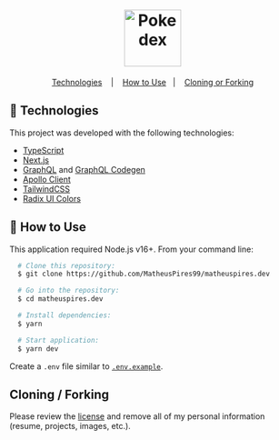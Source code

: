 <h1 align="center">
  <img alt="Pokedex" src="https://ik.imagekit.io/hwyksvj4iv/logo_COp-xugT4.svg?ik-sdk-version=javascript-1.4.3&updatedAt=1665154431900" width="100px" />
</h1>

<p align="center">
  <a href="#rocket-technologies">Technologies</a>
  &nbsp;&nbsp;&nbsp;|&nbsp;&nbsp;&nbsp;
  <a href="#hammer-how-to-use">How to Use</a>&nbsp;&nbsp;&nbsp;|&nbsp;&nbsp;&nbsp;
  <a href="#cloning-or-forking">Cloning or Forking</a>
</p>

## :rocket: Technologies

This project was developed with the following technologies:

- [TypeScript](https://www.typescriptlang.org/)
- [Next.js](https://nextjs.org/)
- [GraphQL](https://graphql.org/) and [GraphQL Codegen](https://www.the-guild.dev/graphql/codegen)
- [Apollo Client](https://www.apollographql.com/)
- [TailwindCSS](https://tailwindcss.com/)
- [Radix UI Colors](https://www.radix-ui.com/colors)

## :hammer: How to Use
This application required Node.js v16+. From your command line:

``` bash
  # Clone this repository:
  $ git clone https://github.com/MatheusPires99/matheuspires.dev

  # Go into the repository:
  $ cd matheuspires.dev

  # Install dependencies:
  $ yarn

  # Start application:
  $ yarn dev
```

Create a `.env` file similar to [`.env.example`](https://github.com/MatheusPires99/matheuspires.dev/blob/main/.env.example).

## Cloning / Forking

Please review the [license](https://github.com/MatheusPires99/matheuspires.dev/blob/main/LICENSE.txt) and remove all of my personal information (resume, projects, images, etc.).
